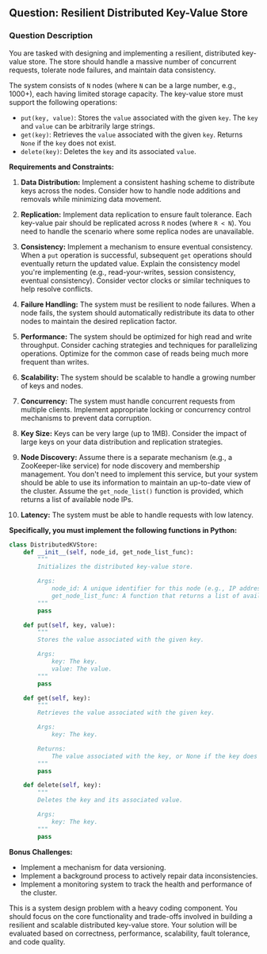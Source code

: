 ## Question: Resilient Distributed Key-Value Store

### Question Description

You are tasked with designing and implementing a resilient, distributed key-value store. The store should handle a massive number of concurrent requests, tolerate node failures, and maintain data consistency.

The system consists of `N` nodes (where `N` can be a large number, e.g., 1000+), each having limited storage capacity. The key-value store must support the following operations:

*   `put(key, value)`: Stores the `value` associated with the given `key`. The `key` and `value` can be arbitrarily large strings.
*   `get(key)`: Retrieves the `value` associated with the given `key`. Returns `None` if the `key` does not exist.
*   `delete(key)`: Deletes the `key` and its associated `value`.

**Requirements and Constraints:**

1.  **Data Distribution:** Implement a consistent hashing scheme to distribute keys across the nodes.  Consider how to handle node additions and removals while minimizing data movement.

2.  **Replication:** Implement data replication to ensure fault tolerance. Each key-value pair should be replicated across `R` nodes (where `R < N`).  You need to handle the scenario where some replica nodes are unavailable.

3.  **Consistency:** Implement a mechanism to ensure eventual consistency.  When a `put` operation is successful, subsequent `get` operations should eventually return the updated value.  Explain the consistency model you're implementing (e.g., read-your-writes, session consistency, eventual consistency).  Consider vector clocks or similar techniques to help resolve conflicts.

4.  **Failure Handling:** The system must be resilient to node failures. When a node fails, the system should automatically redistribute its data to other nodes to maintain the desired replication factor.

5.  **Performance:** The system should be optimized for high read and write throughput.  Consider caching strategies and techniques for parallelizing operations. Optimize for the common case of reads being much more frequent than writes.

6.  **Scalability:** The system should be scalable to handle a growing number of keys and nodes.

7.  **Concurrency:** The system must handle concurrent requests from multiple clients. Implement appropriate locking or concurrency control mechanisms to prevent data corruption.

8.  **Key Size:** Keys can be very large (up to 1MB). Consider the impact of large keys on your data distribution and replication strategies.

9.  **Node Discovery:** Assume there is a separate mechanism (e.g., a ZooKeeper-like service) for node discovery and membership management.  You don't need to implement this service, but your system should be able to use its information to maintain an up-to-date view of the cluster.  Assume the `get_node_list()` function is provided, which returns a list of available node IPs.

10. **Latency:** The system must be able to handle requests with low latency.

**Specifically, you must implement the following functions in Python:**

```python
class DistributedKVStore:
    def __init__(self, node_id, get_node_list_func):
        """
        Initializes the distributed key-value store.

        Args:
            node_id: A unique identifier for this node (e.g., IP address).
            get_node_list_func: A function that returns a list of available node IPs.
        """
        pass

    def put(self, key, value):
        """
        Stores the value associated with the given key.

        Args:
            key: The key.
            value: The value.
        """
        pass

    def get(self, key):
        """
        Retrieves the value associated with the given key.

        Args:
            key: The key.

        Returns:
            The value associated with the key, or None if the key does not exist.
        """
        pass

    def delete(self, key):
        """
        Deletes the key and its associated value.

        Args:
            key: The key.
        """
        pass
```

**Bonus Challenges:**

*   Implement a mechanism for data versioning.
*   Implement a background process to actively repair data inconsistencies.
*   Implement a monitoring system to track the health and performance of the cluster.

This is a system design problem with a heavy coding component. You should focus on the core functionality and trade-offs involved in building a resilient and scalable distributed key-value store. Your solution will be evaluated based on correctness, performance, scalability, fault tolerance, and code quality.
